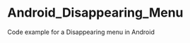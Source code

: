 Android_Disappearing_Menu
=========================

Code example for a Disappearing menu in Android